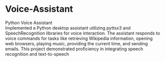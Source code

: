 # Voice-Assistant
Python Voice Assistant
<br>
Implemented a Python desktop assistant utilizing pyttsx3 and SpeechRecognition libraries for voice interaction. The assistant responds to voice commands for tasks like retrieving Wikipedia information, opening web browsers, playing music, providing the current time, and sending emails. This project demonstrated proficiency in integrating speech recognition and text-to-speech
